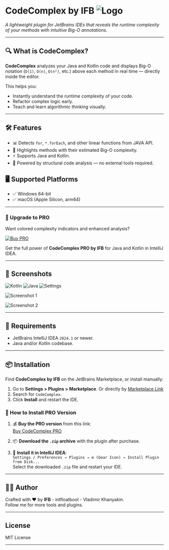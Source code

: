 # CodeComplex by IFB ![Logo][logo]

_A lightweight plugin for JetBrains IDEs that reveals the runtime complexity of your methods with intuitive Big-O annotations._

---

## 🔍 What is CodeComplex?

**CodeComplex** analyzes your Java and Kotlin code and displays Big-O notation (`O(1)`, `O(n)`, `O(n²)`, etc.) above each method in real time — directly inside the editor.

This helps you:
- Instantly understand the runtime complexity of your code.
- Refactor complex logic early.
- Teach and learn algorithmic thinking visually.

---

## 🛠️ Features

- 📊 Detects `for`, `*.forEach`, and other linear functions from JAVA API.
- 🎯 Highlights methods with their estimated Big-O complexity.
- ⚡ Supports Java and Kotlin.
- 🧠 Powered by structural code analysis — no external tools required.

## 🖥️ Supported Platforms

- ✅ Windows 64-bit
- ✅ macOS (Apple Silicon, arm64)

---

### 💎 Upgrade to PRO

Want colored complexity indicators and enhanced analysis?

[![Buy PRO](./public_data/buy_pro.png)](https://www.digiseller.market/asp2/pay_wm.asp?id_d=5205974&lang=ru-RU)

Get the full power of **CodeComplex PRO by IFB** for Java and Kotlin in IntelliJ IDEA.

---

## 📸 Screenshots

![Kotlin](./public_data/gifs/kotlin_work.gif)
![Java](./public_data/gifs/java_work_gif.gif)
![Settings](./public_data/gifs/settings.gif)

![Screenshot 1](./public_data/code_sample_0.png) 

![Screenshot 2](./public_data/code_sample_1.png)

---

## 🚀 Requirements

- JetBrains IntelliJ IDEA `2024.1` or newer.
- Java and/or Kotlin codebase.

---

## 📦 Installation

Find **CodeComplex by IFB** on the JetBrains Marketplace, or install manually:

1. Go to **Settings > Plugins > Marketplace**. Or directly by [Marketplace Link](https://plugins.jetbrains.com/plugin/27551-codecomplex-by-ifb-free-)
2. Search for `CodeComplex`.
3. Click **Install** and restart the IDE.

### 🔧 How to Install PRO Version

1. 💰 **Buy the PRO version** from this link:  
   [Buy CodeComplex PRO](https://www.digiseller.market/asp2/pay_wm.asp?id_d=5205974&lang=ru-RU)

2. 📦 **Download the `.zip` archive** with the plugin after purchase.

3. 🧩 **Install it in IntelliJ IDEA**:  
   `Settings / Preferences → Plugins → ⚙️ (Gear Icon) → Install Plugin from Disk...`  
   Select the downloaded `.zip` file and restart your IDE.

---


## 🧑‍💻 Author

Crafted with ❤️ by **IFB** - intfloatbool - Vladimir Khanyakin.  
Follow me for more tools and plugins.

---

## License

MIT License

---

[logo]: ./public_data/pluginIcon.png "Plugin Logo"
[screenshot1]: ./screenshot1.png "Example 1"
[screenshot2]: ./screenshot2.png "Example 2"
